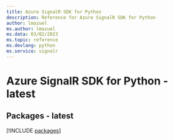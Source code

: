 ```yaml
---
title: Azure SignalR SDK for Python
description: Reference for Azure SignalR SDK for Python
author: lmazuel
ms.author: lmazuel
ms.data: 03/02/2023
ms.topic: reference
ms.devlang: python
ms.service: signalr
---
```

# Azure SignalR SDK for Python - latest
## Packages - latest
[!INCLUDE [packages](signalr-index.md)]